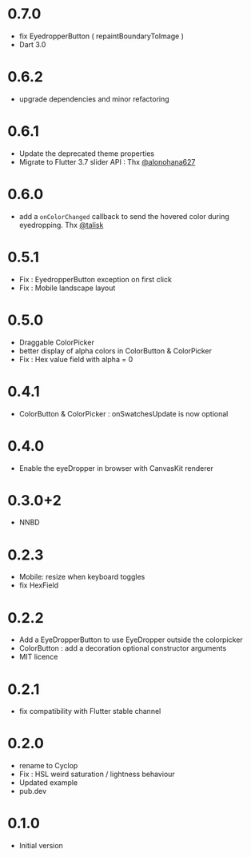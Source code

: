 # 0.7.0
- fix EyedropperButton ( repaintBoundaryToImage )
- Dart 3.0

# 0.6.2
- upgrade dependencies and minor refactoring

# 0.6.1

- Update the deprecated theme properties
- Migrate to Flutter 3.7 slider API : Thx [@alonohana627](https://github.com/alonohana627)

# 0.6.0

- add a `onColorChanged` callback to send the hovered color during eyedropping. Thx [@talisk](https://github.com/talisk)

# 0.5.1

- Fix : EyedropperButton exception on first click
- Fix : Mobile landscape layout

# 0.5.0

- Draggable ColorPicker
- better display of alpha colors in ColorButton & ColorPicker  
- Fix : Hex value field with alpha = 0
# 0.4.1

- ColorButton & ColorPicker : onSwatchesUpdate is now optional  

# 0.4.0

- Enable the eyeDropper in browser with CanvasKit renderer

# 0.3.0+2

- NNBD

# 0.2.3

- Mobile: resize when keyboard toggles 
- fix HexField

# 0.2.2

- Add a EyeDropperButton to use EyeDropper outside the colorpicker
- ColorButton : add a decoration optional constructor arguments
- MIT licence

# 0.2.1

- fix compatibility with Flutter stable channel

# 0.2.0

- rename to Cyclop
- Fix : HSL weird saturation / lightness behaviour
- Updated example
- pub.dev

# 0.1.0

- Initial version

